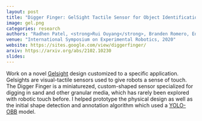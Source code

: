 ```yaml
---
layout: post
title: "Digger Finger: GelSight Tactile Sensor for Object Identification Inside Granular Media"
image: gel.png 
categories: research
authors: "Radhen Patel, <strong>Rui Ouyang</strong>, Branden Romero, Edward Adelson"
venue: "International Symposium on Experimental Robotics, 2020"
website: https://sites.google.com/view/diggerfinger/
arxiv: https://arxiv.org/abs/2102.10230 
slides: 
---
```


Work on a novel [Gelsight](http://people.csail.mit.edu/kimo/gelsight/) design
customized to a specific application. Gelsights are visual-tactile sensors used
to give robots a sense of touch. The Digger Finger is a miniaturezed,
custom-shaped sensor specialized for digging in sand and other granular media,
which has rarely been explored with robotic touch before. I helped prototype the
physical design as well as the initial shape detection and annotation algorithm which used
a [YOLO-OBB](https://github.com/heshameraqi/yolo-obb-roadway-features-OLD/) model.

